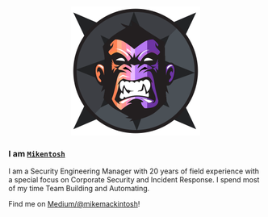 <p align="center">
  <img width="256px" src="https://github.com/mikemackintosh/mikemackintosh/raw/main/gpatch.png" alt="Mike Mackintosh, mikentosh, mike mackintosh, mikemackintosh">
</p>

### I am [`Mikentosh`](https://mikento.sh)

I am a Security Engineering Manager with 20 years of field experience with a special focus on Corporate Security and Incident Response. I spend most of my time Team Building and Automating. 

Find me on [Medium/@mikemackintosh](https://medium.com/@mikemackintosh)!
